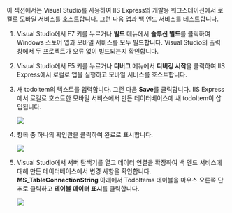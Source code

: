 이 섹션에서는 Visual Studio를 사용하여 IIS Express의 개발용 워크스테이션에서 로컬로 모바일 서비스를 호스트합니다. 그런 다음 앱과 백 엔드 서비스를 테스트합니다.

1.  Visual Studio에서 F7 키를 누르거나 **빌드** 메뉴에서 **솔루션 빌드**를 클릭하여 Windows 스토어 앱과 모바일 서비스를 모두 빌드합니다. Visual Studio의 출력 창에서 두 프로젝트가 오류 없이 빌드되는지 확인합니다.

2.  Visual Studio에서 F5 키를 누르거나 **디버그** 메뉴에서 **디버깅 시작**을 클릭하여 IIS Express에서 로컬로 앱을 실행하고 모바일 서비스를 호스트합니다.

3.  새 todoitem의 텍스트를 입력합니다. 그런 다음 **Save**를 클릭합니다. IIS Express에서 로컬로 호스트한 모바일 서비스에서 만든 데이터베이스에 새 todoItem이 삽입됩니다.

    ![][0]

4.  항목 중 하나의 확인란을 클릭하여 완료로 표시합니다.

    ![][1]

5.  Visual Studio에서 서버 탐색기를 열고 데이터 연결을 확장하여 백 엔드 서비스에 대해 만든 데이터베이스에서 변경 사항을 확인합니다. **MS\_TableConnectionString** 아래에서 TodoItems 테이블을 마우스 오른쪽 단추로 클릭하고 **테이블 데이터 표시**를 클릭합니다.

    ![][2]

  [0]: ./media/mobile-services-dotnet-backend-test-local-service-data/new-local-todoitem.png
  [1]: ./media/mobile-services-dotnet-backend-test-local-service-data/local-item-checked.png
  [2]: ./media/mobile-services-dotnet-backend-test-local-service-data/vs-show-local-table-data.png
